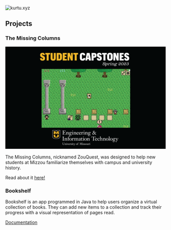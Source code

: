 ![kurtu.xyz](images/kuxyz.gif)

## Projects

### The Missing Columns

![ZouQuest Screenshot](images/ZQ.png "ZouQuest")

The Missing Columns, nicknamed ZouQuest, was designed to help new students at Mizzou familiarize themselves with campus and university history.

Read about it [here!](https://engineering.missouri.edu/2023/information-technology-students-create-mizzou-trivia-game-for-capstone-project/)

### Bookshelf

Bookshelf is an app programmed in Java to help users organize a virtual collection of books. They can add new items to a collection and track their progress with a visual representation of pages read.

[Documentation](https://github.com/KurtU0/bookshelf)

